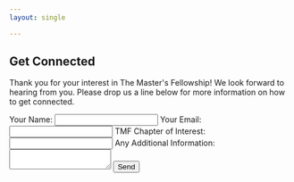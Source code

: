 ```yaml
---
layout: single

---
```


<h2>Get Connected</h2>

<p>

Thank you for your interest in The Master's Fellowship! We look forward to hearing from you. Please drop us a line below for more information on how to get connected.

</p>

<form
action="https://formspree.io/xaylwald"
method="POST"

> 

<label>
Your Name:
<input type="text" name="name">
</label>
<label>
Your Email:
<input type="email" name="_replyto">
</label>
<label>
TMF Chapter of Interest:
<input type="text" name="chapter">
</label>
<label>
Any Additional Information:
<textarea name="message"></textarea>
</label>
<input type="submit" value="Send">
</form>